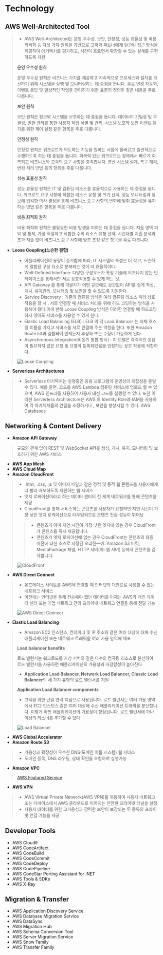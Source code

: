 Technology
============

AWS Well-Architected Tool
--------
> + AWS Well-Architected는 운영 우수성, 보안, 안정성, 성능 효율성 및 비용 최적화 등 다섯 가지 원칙을 기반으로 고객과 파트너에게 일관된 접근 방식을 제공하여 아키텍처를 평가하고, 시간이 흐르면서 확장할 수 있는 설계를 구현하도록 지원
>
> **운영 우수성 원칙**
>
> 운영 우수성 원칙은 비즈니스 가치를 제공하고 지속적으로 프로세스와 절차를 개선하기 위해 시스템을 실행 및 모니터링하는 데 중점을 둡니다. 주로 변경 자동화, 이벤트 응답 및 일상적인 작업을 관리하기 위한 표준의 정의와 같은 내용을 주로 다룹니다.
>
> **보안 원칙**
>
> 보안 원칙은 정보와 시스템을 보호하는 데 중점을 둡니다. 데이터의 기밀성 및 무결성, 권한 관리를 통한 사용자 작업 식별 및 관리, 시스템 보호와 보안 이벤트 탐지를 위한 제어 설정 같은 항목을 주로 다룹니다.
>
> **안정성 원칙**
>
> 안정성 원칙은 워크로드가 의도하는 기능을 원하는 시점에 올바르고 일관적으로 수행하도록 하는 데 중점을 둡니다. 회복력 있는 워크로드는 장애에서 빠르게 회복되고 비즈니스와 고객의 요구 사항을 충족합니다. 분산 시스템 설계, 복구 계획, 변경 처리 방법 등의 항목을 주로 다룹니다.
>
> **성능 효율성 원칙**
>
> 성능 효율성 원칙은 IT 및 컴퓨팅 리소스를 효율적으로 사용하는 데 중점을 둡니다. 워크로드 요구 사항에 적합한 리소스 유형 및 크기 선택, 성능 모니터링과 정보에 입각한 의사 결정을 통해 비즈니스 요구 사항의 변화에 맞춰 효율성을 유지하는 방법 같은 항목을 주로 다룹니다.
>
> **비용 최적화 원칙**
>
> 비용 최적화 원칙은 불필요한 비용 발생을 피하는 데 중점을 둡니다. 지출 영역 파악 및 통제, 가장 적절하고 적합한 수의 리소스 유형 선택, 시간대별 지출 분석과 초과 지출 없이 비즈니스 요구 사항에 맞춘 조정 같은 항목을 주로 다룹니다.

+ **Loose Coupling(느슨한 결합)**
>
> + 어플리케이션의 용량이 증가함에 따라, IT 시스템의 특성은 더 작고, 느슨하게 결합된 구성 요소로 분해되는 것이 더 효율적이다.
> + Well-Defined Interface: 다양한 구성요소가 특정 기술에 의조나지 않는 인터페이스를 통해서만 서로 상호작용할 수 있게 하는 것.
> + API Gateway 를 통해 개발자가 어떤 규모에도 상관없이 API를 쉽게 작성, 게시, 유지관리, 모니터링 및 보안을 할 수 있도록 지원한다.
> + Service Discovery : 기존의 컴퓨팅 방식은 여러 컴퓨팅 리소스 끼리 상호작용을 할 시 , 서로 연결할 때 서비스 처리를 위해 하드 코딩하는 방식을 사용해야 했다.이에 반해 Loose Coupling 방식은 이러한 연결할 때 하드코딩하지 않아도 서비스를 사용할 수 있게 한다.
> + Elastic Load Balancing (ELB) : ELB 의 각 Load Balancer 는 자체 호스팅 이름을 가지고 서비스를 서로 연결해 주는 역할을 한다. 또한 Amazon Route 53과 결합되어 언제든지 추상화 또는 수정이 가능하게 된다.
> + Asynchronous Integration(비동기 통합 방식) : 이 모델은 즉각적인 응답이 필요하지 않은 요청 및 요청이 등록되었음을 인정하는 상호 작용에 적합하다.
>
> ![Loose Coupling](https://miro.medium.com/max/582/1*lQGD0fPP0UiOr1kLYhckUw.jpeg)             
>

+ **Serverless Architectures**
>
> + Serverless 아키텍처는 실행중인 응용 프로그램의 운영상의 복잡성을 줄일 수 있다. 예를 들면, 코드를 AWS Lambda 컴퓨팅 서비스에 업로드 할 수 있으며, AWS 인프라를 사용하여 사용자 대신 코드를 실행할 수 있다. 또한 이러한 Serverless Architecture은 AWS 의 Identity Role과 IAM을 사용하여 각 아키텍쳐들의 연결을 조정하거나 , 보안을 향상시킬 수 있다.
AWS Databases

Networking & Content Delivery
--------
+ **Amazon API Gateway**
> 규모와 관계 없이 REST 및 WebSocket API를 생성, 게시, 유지, 모니터링 및 보호하기 위한 AWS 서비스

+ **AWS App Mesh**
+ **AWS Cloud Map**
+ **Amazon CloudFront**
> + .html, .css, .js 및 이미지 파일과 같은 정적 및 동적 웹 콘텐츠를 사용자에게 더 빨리 배포하도록 지원하는 웹 서비스
> + 엣지 로케이션이라고 하는 데이터 센터의 전 세계 네트워크를 통해 콘텐츠를 제공
> + CloudFront를 통해 서비스하는 콘텐츠를 사용자가 요청하면 지연 시간이 가장 낮은 엣지 로케이션으로 라우팅되므로 콘텐츠 전송 성능이 뛰어남
>> + 콘텐츠가 이미 지연 시간이 가장 낮은 엣지에 있는 경우 CloudFront가 콘텐츠를 즉시 제공합니다.
>> + 콘텐츠가 엣지 로케이션에 없는 경우 CloudFront는 콘텐츠의 최종 버전에 대한 소스로 지정된 오리진—예: Amazon S3 버킷, MediaPackage 채널, HTTP 서버(예: 웹 서버) 등에서 콘텐츠를 검색합니다.
>
> ![CloudFront](https://docs.aws.amazon.com/ko_kr/AmazonCloudFront/latest/DeveloperGuide/images/how-you-configure-cf.png)             
>

+ **AWS Direct Connect**
> + 온프레미스 사이트를 AWS에 연결할 때 인터넷의 대안으로 사용할 수 있는 네트워크 서비스
> + 이전에는 인터넷을 통해 전송해야 했던 데이터를 이제는 AWS와 개인 데이터 센터 또는 기업 네트워크 간의 프라이빗 네트워크 연결을 통해 전달 가능
>
> ![AWS Direct Connect](https://docs.aws.amazon.com/ko_kr/directconnect/latest/UserGuide/images/direct_connect_overview.png)             
>

+ **Elastic Load Balancing**
> +  Amazon EC2 인스턴스, 컨테이너 및 IP 주소와 같은 여러 대상에 대해 수신 애플리케이션 또는 네트워크 트래픽을 여러 가용 영역에 배포
>
> **Load balancer benefits**
>
> 로드 밸런서는 워크로드를 가상 서버와 같은 다수의 컴퓨팅 리소스로 분산하여 로드 밸런서를 사용하면 애플리케이션의 가용성과 내결함성이 높아진다
> + **Application Load Balancer, Network Load Balancer, Classic Load Balancer**의 세 가지 유형의 로드 밸런서를 지원
>
> **Application Load Balancer components**
> + 고객을 위한 단일 연락 지점으로 사용됩니다. 로드 밸런서는 여러 가용 영역에서 EC2 인스턴스 같은 여러 대상에 수신 애플리케이션 트래픽을 분산합니다. 이렇게 하면 애플리케이션의 가용성이 향상됩니다. 로드 밸런서에 하나 이상의 리스너를 추가할 수 있다
>
> ![Load Balancer](https://docs.aws.amazon.com/ko_kr/elasticloadbalancing/latest/application/images/component_architecture.png)             
>

+ **AWS Global Accelerator**
+ **Amazon Route 53**
> + 가용성과 확장성이 우수한 DNS(도메인 이름 시스템) 웹 서비스
> + 도메인 등록, DNS 라우팅, 상태 확인을 조합하여 실행가능


+ **Amazon VPC**
> [AWS Featured Service][a]
>
[a]:https://github.com/kimhaen/AWS/blob/master/Cloud%20Practitioner/1.2%20AWS%20Featured%20Services.md

+ **AWS VPN**
> + AWS Virtual Private Network(AWS VPN)를 이용하여 사용자 네트워크 또는 디바이스에서 AWS 클라우드로 이어지는 안전한 프라이빗 터널을 설정
> + 사용자 데이터를 위한 고가용성과 강력한 보안이 보장되는 두 종류의 프라이빗 연결 기능을 제공

Developer Tools
--------
+ AWS Cloud9
+ AWS CodeArtifact
+ AWS CodeBuild
+ AWS CodeCommit
+ AWS CodeDeploy
+ AWS CodePipeline
+ AWS CodeStar
  Porting Assistant for .NET
+ AWS Tools & SDKs
+ AWS X-Ray

Migration & Transfer
--------
+ AWS Application Discovery Service
+ AWS Database Migration Service
+ AWS DataSync
+ AWS Migration Hub
+ AWS Schema Conversion Tool
+ AWS Server Migration Service
+ AWS Snow Family
+ AWS Transfer Family
